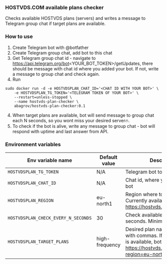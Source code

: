 ### HOSTVDS.COM available plans checker

Checks available HOSTVDS plans (servers) and 
writes a message to Telegram group chat if target plans are available.

### How to use

1. Create Telegram bot with @botfather
2. Create Telegram group chat, add bot to this chat
3. Get Telegram group chat id - navigate to https://api.telegram.org/bot<YOUR_BOT_TOKEN>/getUpdates, there should be message with chat id where you added your bot. If not, write a message to group chat and check again.
3. Run 
```
sudo docker run -d -e HOSTVDSPLAN_CHAT_ID='<CHAT ID WITH YOUR BOT>' \
	-e HOSTVDSPLAN_TG_TOKEN='<TELEGRAM TOKEN OF YOUR BOT>' \
	--restart=unless-stopped \
	--name hostvds-plan-checker \
	abagrov/hostvds-plan-checker:0.1
```
4. When target plans are available, bot will send message to group chat each N seconds, so you wont miss your desired server🔥.
5. To check if the bot is alive, write any message to group chat - bot will respond with uptime and last answer from API.

### Environment variables

| Env variable name                 | Default value          | Description                                                                                          |
|-----------------------------------|------------------------|------------------------------------------------------------------------------------------------------|
| `HOSTVDSPLAN_TG_TOKEN`              | N/A                    | Telegram bot token                                                                                   |
| `HOSTVDSPLAN_CHAT_ID`               | N/A                    | Chat id, where you added your bot                                                                    |
| `HOSTVDSPLAN_REGION`                | eu-north1              | Region where to check plans. Currently available: https://hostvds.com/api/regions/           |
| `HOSTVDSPLAN_CHECK_EVERY_N_SECONDS` | 30                     | Check available plans every N seconds. Minimum 30 sec                                                               |
| `HOSTVDSPLAN_TARGET_PLANS`          | high-frequency | Desired plan names, delimited with commas. If at least one plan is available, bot will inform. See: https://hostvds.com/api/plans/?region=eu-north1 |


